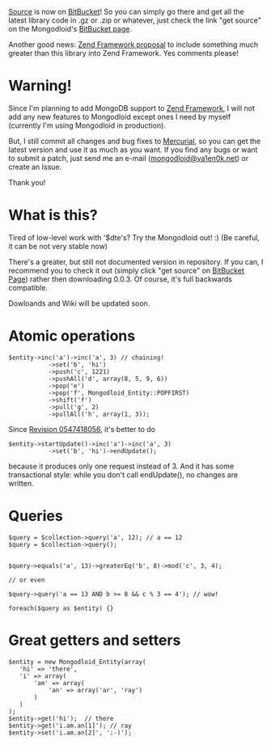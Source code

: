 [Source](http://bitbucket.org/va1en0k/mongodloid/) is now on [BitBucket](http://bitbucket.org/va1en0k/mongodloid/)!
So you can simply go there and get all the latest library code in .gz or .zip or whatever, just check the link "get source" on the Mongodloid's [BitBucket page](http://bitbucket.org/va1en0k/mongodloid/get/240df04ab7cc.gz).

Another good news: [Zend Framework proposal](http://framework.zend.com/wiki/display/ZFPROP/Zend_Nosql_Mongo+-+Valentin+Golev) to include something much greater than this library into Zend Framework. Yes comments please!

# Warning! #

Since I'm planning to add MongoDB support to [Zend Framework](http://framework.zend.com/), I will not add any new features to Mongodloid except ones I need by myself (currently I'm using Mongodloid in production).

But, I still commit all changes and bug fixes to [Mercurial](http://bitbucket.org/va1en0k/mongodloid/get/240df04ab7cc.gz), so you can get the latest  version and use it as much as you want. If you find any bugs or want to submit a patch, just send me an e-mail (mongodloid@va1en0k.net) or create an Issue.

Thank you!


# What is this? #

Tired of low-level work with '$dte's? Try the Mongodloid out! :) (Be careful, it can be not very stable now)

There's a greater, but still not documented version in repository. If you can, I recommend you to check it out (simply click "get source" on [BitBucket Page](http://bitbucket.org/va1en0k/mongodloid/get/240df04ab7cc.gz)) rather then downloading 0.0.3. Of course, it's full backwards compatible.

Dowloands and Wiki will be updated soon.

# Atomic operations #
```
$entity->inc('a')->inc('a', 3) // chaining!     
           ->set('b', 'hi')
           ->push('c', 1221)
           ->pushAll('d', array(8, 5, 9, 6))
           ->pop('e')
           ->pop('f', Mongodloid_Entity::POPFIRST)
           ->shift('f')
           ->pull('g', 2)
           ->pullAll('h', array(1, 3));

```

Since [Revision 0547418056](https://code.google.com/p/mongodloid/source/detail?r=0547418056), it's better to do


```
$entity->startUpdate()->inc('a')->inc('a', 3) 
           ->set('b', 'hi')->endUpdate();
```
because it produces only one request instead of 3. And it has some transactional style: while you don't call endUpdate(), no changes are written.



# Queries #
```
$query = $collection->query('a', 12); // a == 12
$query = $collection->query();


$query->equals('a', 13)->greaterEq('b', 8)->mod('c', 3, 4);

// or even

$query->query('a == 13 AND b >= 8 && c % 3 == 4'); // wow!

foreach($query as $entity) {}
```

# Great getters and setters #
```
$entity = new Mongodloid_Entity(array(
   'hi' => 'there',
   'i' => array(
       'am' => array(
           'an' => array('ar', 'ray')
       )
   )
);
$entity->get('hi');  // there
$entity->get('i.am.an[1]'); // ray
$entity->set('i.am.an[2]', ':-)'); 
```